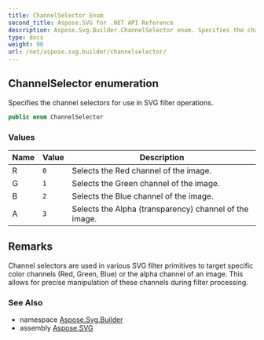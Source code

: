```yaml
---
title: ChannelSelector Enum
second_title: Aspose.SVG for .NET API Reference
description: Aspose.Svg.Builder.ChannelSelector enum. Specifies the channel selectors for use in SVG filter operations
type: docs
weight: 90
url: /net/aspose.svg.builder/channelselector/
---
```

## ChannelSelector enumeration

Specifies the channel selectors for use in SVG filter operations.

```csharp
public enum ChannelSelector
```

### Values

| Name | Value | Description |
| --- | --- | --- |
| R | `0` | Selects the Red channel of the image. |
| G | `1` | Selects the Green channel of the image. |
| B | `2` | Selects the Blue channel of the image. |
| A | `3` | Selects the Alpha (transparency) channel of the image. |

## Remarks

Channel selectors are used in various SVG filter primitives to target specific color channels (Red, Green, Blue) or the alpha channel of an image. This allows for precise manipulation of these channels during filter processing.

### See Also

* namespace [Aspose.Svg.Builder](../../aspose.svg.builder/)
* assembly [Aspose.SVG](../../)
